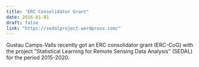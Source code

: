 ```yaml
---
title: "ERC Consolidator Grant"
date: 2016-01-01
draft: false
link: "https://sedalproject.wordpress.com/"
---
```


Gustau Camps-Valls recently got an ERC consolidator grant (ERC-CoG) with the project "Statistical Learning for Remote Sensing Data Analysis" (SEDAL) for the period 2015-2020.
